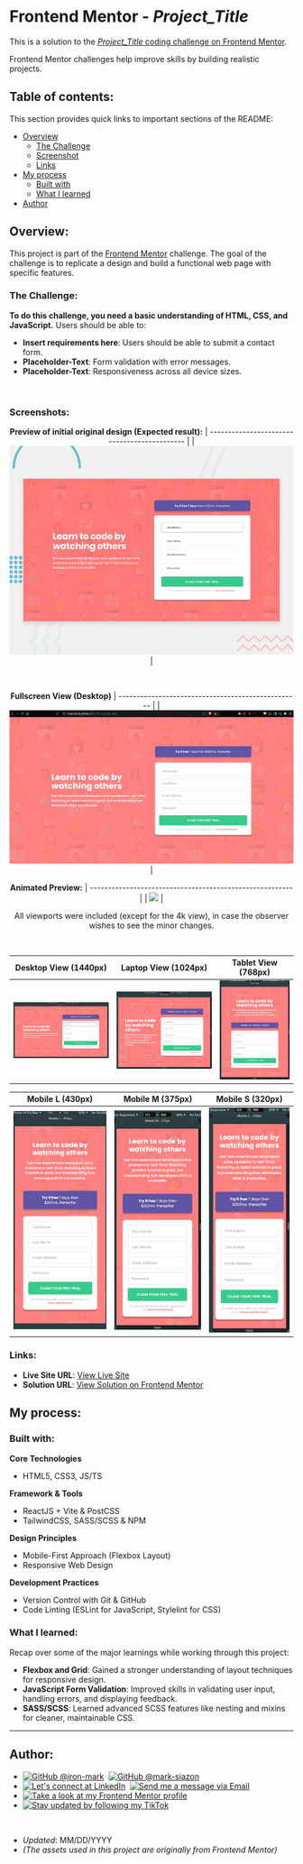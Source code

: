 # Frontend Mentor - _Project_Title_

This is a solution to the [_Project_Title_ coding challenge on Frontend Mentor](https://www.frontendmentor.io/challenges/__Placeholder-Text__).

Frontend Mentor challenges help improve skills by building realistic projects.

## Table of contents:

This section provides quick links to important sections of the README:

- [Overview](#overview)
  - [The Challenge](#the-challenge)
  - [Screenshot](#screenshots)
  - [Links](#links)
- [My process](#my-process)
  - [Built with](#built-with)
  - [What I learned](#what-i-learned)
- [Author](#author)

## Overview:

This project is part of the [Frontend Mentor](https://www.frontendmentor.io/) challenge. The goal of the challenge is to replicate a design and build a functional web page with specific features.

### The Challenge:

**To do this challenge, you need a basic understanding of HTML, CSS, and JavaScript.**
Users should be able to:

- **Insert requirements here**: Users should be able to submit a contact form.
- **Placeholder-Text**: Form validation with error messages.
- **Placeholder-Text**: Responsiveness across all device sizes.

<br>

### Screenshots:

<div align="center">

**Preview of initial original design (Expected result):**
| -------------------------------------------- |
| ![](./src/assets/design/desktop-preview.jpg) |

<br>
  
**Fullscreen View (Desktop)**
| -------------------------------------------------- |
| ![](./src/assets/design-finished/0.1-Original.jpg) |

**Animated Preview:**
| -------------------------------------------------------- |
| ![](./src/assets/design-finished/0.3-animatedResult.gif) |
<br>

All viewports were included (except for the 4k view), in case the observer wishes to see the minor changes.

<br>

| Desktop View (1440px)                             | Laptop View (1024px)                             | Tablet View (768px)                              |
| ------------------------------------------------- | ------------------------------------------------ | ------------------------------------------------ |
| ![](./src/assets/design-finished/1.0-Desktop.jpg) | ![](./src/assets/design-finished/1.1-Laptop.jpg) | ![](./src/assets/design-finished/1.2-Tablet.jpg) |

| Mobile L (430px)                                  | Mobile M (375px)                                  | Mobile S (320px)                                  |
| ------------------------------------------------- | ------------------------------------------------- | ------------------------------------------------- |
| ![](./src/assets/design-finished/1.3-MobileL.jpg) | ![](./src/assets/design-finished/1.4-MobileM.jpg) | ![](./src/assets/design-finished/1.5-MobileS.jpg) |

</div>

### Links:

- **Live Site URL**: [View Live Site](https://mark-siazon.github.io/__Placeholder-Text__)
- **Solution URL**: [View Solution on Frontend Mentor](https://www.frontendmentor.io/solutions/__Placeholder-Text__)

## My process:

### Built with:

**Core Technologies**

- HTML5, CSS3, JS/TS

**Framework & Tools**

- ReactJS + Vite & PostCSS
- TailwindCSS, SASS/SCSS & NPM

**Design Principles**

- Mobile-First Approach (Flexbox Layout)
- Responsive Web Design

**Development Practices**

- Version Control with Git & GitHub
- Code Linting (ESLint for JavaScript, Stylelint for CSS)

### What I learned:

Recap over some of the major learnings while working through this project:

- **Flexbox and Grid**: Gained a stronger understanding of layout techniques for responsive design.
- **JavaScript Form Validation**: Improved skills in validating user input, handling errors, and displaying feedback.
- **SASS/SCSS**: Learned advanced SCSS features like nesting and mixins for cleaner, maintainable CSS.

<hr>

## Author:

- <a href="https://github.com/iron-mark"><img src="https://img.shields.io/badge/GitHub-181717?logo=github&logoColor=white&style=for-the-badge&label=GitHub @iron-mark" alt="GitHub @iron-mark"/></a>‎ ‎ ‎ ‎ ‎ ‎ <a href="https://github.com/mark-siazon"><img src="https://img.shields.io/badge/GitHub-181717?logo=github&logoColor=white&style=for-the-badge&label=GitHub @mark-siazon" alt="GitHub @mark-siazon"/></a>
- <a href="https://https://www.linkedin.com/in/mark-s-6024481b2/"><img src="https://img.shields.io/badge/LinkedIn-0A66C2?style=for-the-badge&logo=linkedin&logoColor=white&label=Let's connect at LinkedIn" alt="Let's connect at LinkedIn"/></a>‎ ‎ ‎ ‎ ‎ ‎ <a href="mailto:marka.siazon@gmail.com"><img src="https://img.shields.io/badge/Email-D14836?logo=gmail&logoColor=white&style=for-the-badge&label=Send me a message via Email" alt="Send me a message via Email"/></a>
- <a href="https://www.frontendmentor.io/profile/Iron-Mark"><img src="https://img.shields.io/badge/Frontend%20Mentor-3A0DCC?logo=FrontendMentor&logoColor=white&style=for-the-badge&label=Take a look at my Frontend Mentor profile" alt="Take a look at my Frontend Mentor profile"/></a>
- <a href="https://www.tiktok.com/@iron_markk"><img src="https://img.shields.io/badge/TikTok-000000?logo=tiktok&logoColor=white&style=for-the-badge&label=Stay updated by following my TikTok" alt="Stay updated by following my TikTok"/></a>

<br>

- _Updated_: MM/DD/YYYY
- _(The assets used in this project are originally from Frontend Mentor)_
